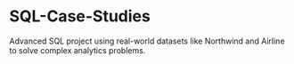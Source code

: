 # SQL-Case-Studies
Advanced SQL project using real-world datasets like Northwind and Airline to solve complex analytics problems.
